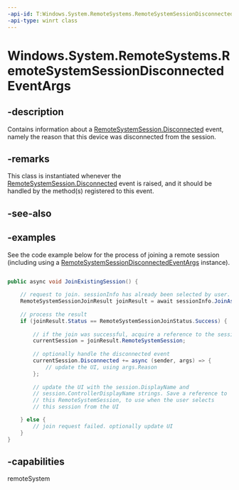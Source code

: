 ```yaml
---
-api-id: T:Windows.System.RemoteSystems.RemoteSystemSessionDisconnectedEventArgs
-api-type: winrt class
---
```


<!-- Class syntax.
public class RemoteSystemSessionDisconnectedEventArgs 
-->

# Windows.System.RemoteSystems.RemoteSystemSessionDisconnectedEventArgs

## -description
Contains information about a [RemoteSystemSession.Disconnected](RemoteSystemSession_Disconnected.md) event, namely the reason that this device was disconnected from the session.

## -remarks
This class is instantiated whenever the [RemoteSystemSession.Disconnected](RemoteSystemSession_Disconnected.md) event is raised, and it should be handled by the method(s) registered to this event.

## -see-also

## -examples
See the code example below for the process of joining a remote session (including using a [RemoteSystemSessionDisconnectedEventArgs](RemoteSystemSessionDisconnectedEventArgs.md) instance).

```csharp

public async void JoinExistingSession() {
    
    // request to join. sessionInfo has already been selected by user.
    RemoteSystemSessionJoinResult joinResult = await sessionInfo.JoinAsync();
    
    // process the result
    if (joinResult.Status == RemoteSystemSessionJoinStatus.Success) {
        
        // if the join was successful, acquire a reference to the session
        currentSession = joinResult.RemoteSystemSession;
        
        // optionally handle the disconnected event
        currentSession.Disconnected += async (sender, args) => {
            // update the UI, using args.Reason
        };
        
        // update the UI with the session.DisplayName and 
        // session.ControllerDisplayName strings. Save a reference to 
        // this RemoteSystemSession, to use when the user selects
        // this session from the UI

    } else {
        // join request failed. optionally update UI
    }
}
```


## -capabilities
remoteSystem
